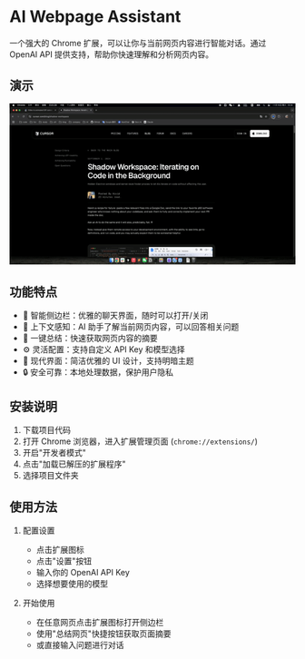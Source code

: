 # AI Webpage Assistant

一个强大的 Chrome 扩展，可以让你与当前网页内容进行智能对话。通过 OpenAI API 提供支持，帮助你快速理解和分析网页内容。

## 演示
![演示](./docs/demo.gif)

## 功能特点

- 🎯 智能侧边栏：优雅的聊天界面，随时可以打开/关闭
- 💬 上下文感知：AI 助手了解当前网页内容，可以回答相关问题
- 📝 一键总结：快速获取网页内容的摘要
- ⚙️ 灵活配置：支持自定义 API Key 和模型选择
- 🎨 现代界面：简洁优雅的 UI 设计，支持明暗主题
- 🔒 安全可靠：本地处理数据，保护用户隐私

## 安装说明

1. 下载项目代码
2. 打开 Chrome 浏览器，进入扩展管理页面 (`chrome://extensions/`)
3. 开启"开发者模式"
4. 点击"加载已解压的扩展程序"
5. 选择项目文件夹

## 使用方法

1. 配置设置
   - 点击扩展图标
   - 点击"设置"按钮
   - 输入你的 OpenAI API Key
   - 选择想要使用的模型

2. 开始使用
   - 在任意网页点击扩展图标打开侧边栏
   - 使用"总结网页"快捷按钮获取页面摘要
   - 或直接输入问题进行对话

